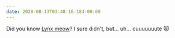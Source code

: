 ```yaml
---
date: 2020-08-13T03:48:16.184-00:00
---
```

Did you know [Lynx meow](https://youtu.be/3JZlP_Ltzyc)? I sure didn't, but… uh… cuuuuuuute 😻
